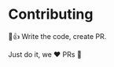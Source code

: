 # Contributing

:full_moon_with_face::+1: Write the code, create PR.

Just do it, we :heart: PRs :new_moon_with_face:
